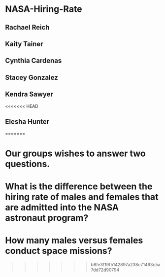 # NASA-Hiring-Rate

## Rachael Reich 
## Kaity Tainer
## Cynthia Cardenas
## Stacey Gonzalez
## Kendra Sawyer
<<<<<<< HEAD
## Elesha Hunter
=======

# Our groups wishes to answer two questions. 
# What is the difference between the hiring rate of males and females that are admitted into the NASA astronaut program?
# How many males versus females conduct space missions?
>>>>>>> b8fe3f19f5142897a238c71463c5a7dd72d90794
